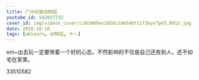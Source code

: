 ```yaml
---
title: 广州长隆动物园
youtube_id: 542037732
cover_id: img/videos_cover/i181009wsi028s1dm54bt1if3byx7pk5_0015.jpg
date: 2018-10-10
tags: [wblearn, 动物园, 十一]
---
```

em~出去玩一定要带着一个好的心态，不然影响的不仅是自己还有别人，还不如宅在家里。

33510582
